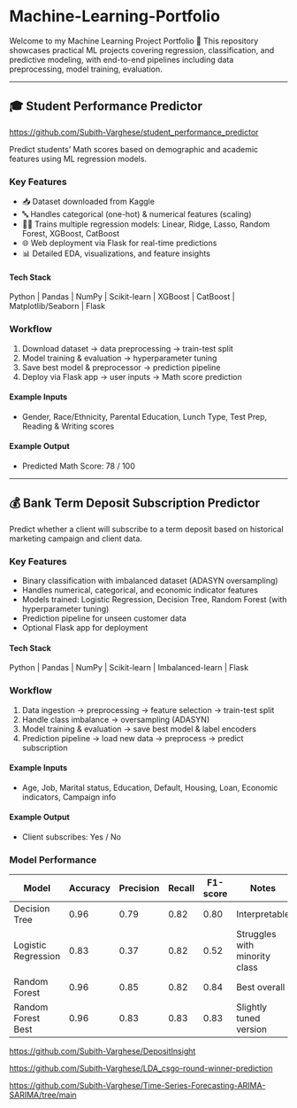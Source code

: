 # Machine-Learning-Portfolio
Welcome to my Machine Learning Project Portfolio 🚀
This repository showcases practical ML projects covering regression, classification, and predictive modeling, with end-to-end pipelines including data preprocessing, model training, evaluation.

---
## 🎓 Student Performance Predictor
https://github.com/Subith-Varghese/student_performance_predictor

Predict students’ Math scores based on demographic and academic features using ML regression models.

### Key Features
- 📥 Dataset downloaded from Kaggle
- 🔤 Handles categorical (one-hot) & numerical features (scaling)
- 🧑‍💻 Trains multiple regression models: Linear, Ridge, Lasso, Random Forest, XGBoost, CatBoost
- 🌐 Web deployment via Flask for real-time predictions
- 📊 Detailed EDA, visualizations, and feature insights

#### Tech Stack
Python | Pandas | NumPy | Scikit-learn | XGBoost | CatBoost | Matplotlib/Seaborn | Flask

### Workflow
1. Download dataset → data preprocessing → train-test split
2. Model training & evaluation → hyperparameter tuning
3. Save best model & preprocessor → prediction pipeline
4. Deploy via Flask app → user inputs → Math score prediction

#### Example Inputs
- Gender, Race/Ethnicity, Parental Education, Lunch Type, Test Prep, Reading & Writing scores

#### Example Output
- Predicted Math Score: 78 / 100

---
## 💰 Bank Term Deposit Subscription Predictor

Predict whether a client will subscribe to a term deposit based on historical marketing campaign and client data.

### Key Features

- Binary classification with imbalanced dataset (ADASYN oversampling)
- Handles numerical, categorical, and economic indicator features
- Models trained: Logistic Regression, Decision Tree, Random Forest (with hyperparameter tuning)
- Prediction pipeline for unseen customer data
- Optional Flask app for deployment

#### Tech Stack
Python | Pandas | NumPy | Scikit-learn | Imbalanced-learn | Flask

### Workflow
1. Data ingestion → preprocessing → feature selection → train-test split
2. Handle class imbalance → oversampling (ADASYN)
3. Model training & evaluation → save best model & label encoders
4. Prediction pipeline → load new data → preprocess → predict subscription

#### Example Inputs
- Age, Job, Marital status, Education, Default, Housing, Loan, Economic indicators, Campaign info

#### Example Output
- Client subscribes: Yes / No

### Model Performance
| Model               | Accuracy | Precision | Recall | F1-score | Notes                         |
| ------------------- | -------- | --------- | ------ | -------- | ----------------------------- |
| Decision Tree       | 0.96     | 0.79      | 0.82   | 0.80     | Interpretable                 |
| Logistic Regression | 0.83     | 0.37      | 0.82   | 0.52     | Struggles with minority class |
| Random Forest       | 0.96     | 0.85      | 0.82   | 0.84     | Best overall                  |
| Random Forest Best  | 0.96     | 0.83      | 0.83   | 0.83     | Slightly tuned version        |

  

https://github.com/Subith-Varghese/DepositInsight


https://github.com/Subith-Varghese/LDA_csgo-round-winner-prediction

https://github.com/Subith-Varghese/Time-Series-Forecasting-ARIMA-SARIMA/tree/main

